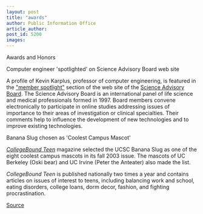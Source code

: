 ```yaml
---
layout: post
title: "awards"
author: Public Information Office
article_author: 
post_id: 5200
images:
---
```


<p class="pagehead">
  Awards and Honors
</p>
<p class="sectionhead">
  Computer engineer 'spotlighted' on Science Advisory Board web site
</p>
<p>
  A profile of Kevin Karplus, professor of computer engineering, is featured in the <a href="http://www.scienceboard.net/community/spotlights.58.html">"member spotlight"</a> section of the web site of the <a href="http://www.scienceboard.net">Science Advisory Board</a>. The Science Advisory Board is an international panel of life science and medical professionals formed in 1997. Board members convene electronically to participate in online studies addressing issues of importance to their areas of investigation or clinical specialties. Their comments help to influence the development of new technologies and to improve existing technologies.
</p>
<p class="sectionhead">
  Banana Slug chosen as 'Coolest Campus Mascot'
</p>
<p>
  <i><a href="http://www.collegebound.net/collegeboundmag/">CollegeBound Teen</a></i> magazine selected the UCSC Banana Slug as one of the eight coolest campus mascots in its fall 2003 issue. The mascots of UC Berkeley (Oski bear) and UC Irvine (Peter the Anteater) also made the list.
</p>
<p>
  <i>CollegeBound Teen</i> is published nationally two times a year and contains articles on issues of interest to teens, including balancing work and school, eating disorders, college loans, dorm decor, fashion, and fighting procrastination.
</p>
<p><a href="http://www1.ucsc.edu/currents/03-04/12-08/CURRENTS%20ONLINE/03-04/11-10/awards.html" title="Permalink to awards">Source</a></p>
